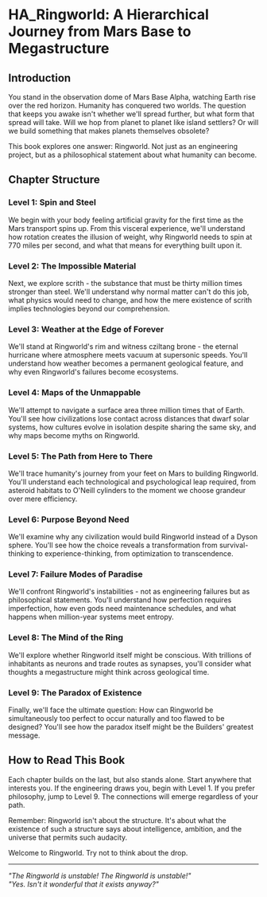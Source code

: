 # HA_Ringworld: A Hierarchical Journey from Mars Base to Megastructure

## Introduction

You stand in the observation dome of Mars Base Alpha, watching Earth rise over the red horizon. Humanity has conquered two worlds. The question that keeps you awake isn't whether we'll spread further, but what form that spread will take. Will we hop from planet to planet like island settlers? Or will we build something that makes planets themselves obsolete?

This book explores one answer: Ringworld. Not just as an engineering project, but as a philosophical statement about what humanity can become.

## Chapter Structure

### Level 1: Spin and Steel
We begin with your body feeling artificial gravity for the first time as the Mars transport spins up. From this visceral experience, we'll understand how rotation creates the illusion of weight, why Ringworld needs to spin at 770 miles per second, and what that means for everything built upon it.

### Level 2: The Impossible Material
Next, we explore scrith - the substance that must be thirty million times stronger than steel. We'll understand why normal matter can't do this job, what physics would need to change, and how the mere existence of scrith implies technologies beyond our comprehension.

### Level 3: Weather at the Edge of Forever
We'll stand at Ringworld's rim and witness cziltang brone - the eternal hurricane where atmosphere meets vacuum at supersonic speeds. You'll understand how weather becomes a permanent geological feature, and why even Ringworld's failures become ecosystems.

### Level 4: Maps of the Unmappable
We'll attempt to navigate a surface area three million times that of Earth. You'll see how civilizations lose contact across distances that dwarf solar systems, how cultures evolve in isolation despite sharing the same sky, and why maps become myths on Ringworld.

### Level 5: The Path from Here to There
We'll trace humanity's journey from your feet on Mars to building Ringworld. You'll understand each technological and psychological leap required, from asteroid habitats to O'Neill cylinders to the moment we choose grandeur over mere efficiency.

### Level 6: Purpose Beyond Need
We'll examine why any civilization would build Ringworld instead of a Dyson sphere. You'll see how the choice reveals a transformation from survival-thinking to experience-thinking, from optimization to transcendence.

### Level 7: Failure Modes of Paradise
We'll confront Ringworld's instabilities - not as engineering failures but as philosophical statements. You'll understand how perfection requires imperfection, how even gods need maintenance schedules, and what happens when million-year systems meet entropy.

### Level 8: The Mind of the Ring
We'll explore whether Ringworld itself might be conscious. With trillions of inhabitants as neurons and trade routes as synapses, you'll consider what thoughts a megastructure might think across geological time.

### Level 9: The Paradox of Existence
Finally, we'll face the ultimate question: How can Ringworld be simultaneously too perfect to occur naturally and too flawed to be designed? You'll see how the paradox itself might be the Builders' greatest message.

## How to Read This Book

Each chapter builds on the last, but also stands alone. Start anywhere that interests you. If the engineering draws you, begin with Level 1. If you prefer philosophy, jump to Level 9. The connections will emerge regardless of your path.

Remember: Ringworld isn't about the structure. It's about what the existence of such a structure says about intelligence, ambition, and the universe that permits such audacity.

Welcome to Ringworld. Try not to think about the drop.

---

*"The Ringworld is unstable! The Ringworld is unstable!"*  
*"Yes. Isn't it wonderful that it exists anyway?"*